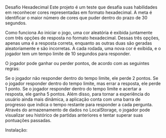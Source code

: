 Desafio Hexadecimal
Este projeto é um teste que desafia suas habilidades em reconhecer cores representadas em formato hexadecimal. A meta é identificar o maior número de cores que puder dentro do prazo de 30 segundos.

Como funciona
Ao iniciar o jogo, uma cor aleatória é exibida juntamente com três opções de resposta no formato hexadecimal. Dessas três opções, apenas uma é a resposta correta, enquanto as outras duas são geradas aleatoriamente e são incorretas. A cada rodada, uma nova cor é exibida, e o jogador tem um tempo limite de 10 segundos para responder.

O jogador pode ganhar ou perder pontos, de acordo com as seguintes regras:

Se o jogador não responder dentro do tempo limite, ele perde 2 pontos.
Se o jogador responder dentro do tempo limite, mas errar a resposta, ele perde 1 ponto.
Se o jogador responder dentro do tempo limite e acertar a resposta, ele ganha 5 pontos.
Além disso, para tornar a experiência do usuário ainda mais dinâmica, a aplicação conta com uma barra de progresso que indica o tempo restante para responder a cada pergunta. Através do armazenamento de dados no LocalStorage, o jogador pode visualizar seu histórico de partidas anteriores e tentar superar suas pontuações passadas.

Instalação:
